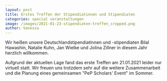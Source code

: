 ```yaml
---
layout: post
title: Erstes Treffen der Stipendiatinnen und Stipendiaten
categories: special veranstaltungen
image: /images/2021-01-23-stipendiaten-treffen_cropped.png
author: Vanessa
---
```


Wir heißen unsere Deutschlandstipendiatinnen und -stipendiaten Bilal Hawashin, Natalie Kuhn, Jan Wielke und Jolina Zillner in diesem Jahr herzlich willkommen.

Aufgrund der aktuellen Lage fand das erste Treffen am 21.01.2021 leider nur virtuell statt. Wir freuen uns trotzdem sehr auf die weitere Zusammenarbeit und die Planung eines gemeinsamen "PeP Scholars' Event" im Sommer.
